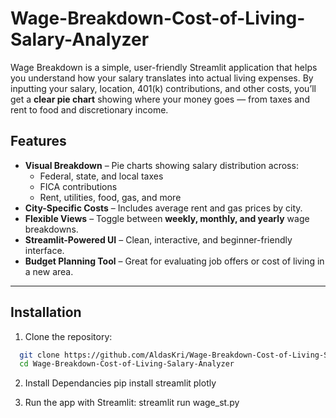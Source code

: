 # Wage-Breakdown-Cost-of-Living-Salary-Analyzer

Wage Breakdown is a simple, user-friendly Streamlit application that helps you understand how your salary translates into actual living expenses. By inputting your salary, location, 401(k) contributions, and other costs, you’ll get a **clear pie chart** showing where your money goes — from taxes and rent to food and discretionary income.  

## Features
- **Visual Breakdown** – Pie charts showing salary distribution across:
  - Federal, state, and local taxes
  - FICA contributions
  - Rent, utilities, food, gas, and more  
- **City-Specific Costs** – Includes average rent and gas prices by city.  
- **Flexible Views** – Toggle between **weekly, monthly, and yearly** wage breakdowns.  
- **Streamlit-Powered UI** – Clean, interactive, and beginner-friendly interface.  
- **Budget Planning Tool** – Great for evaluating job offers or cost of living in a new area.  

---

## Installation

1. Clone the repository:
```bash
  git clone https://github.com/AldasKri/Wage-Breakdown-Cost-of-Living-Salary-Analyzer.git
  cd Wage-Breakdown-Cost-of-Living-Salary-Analyzer
```
2. Install Dependancies
   pip install streamlit plotly

3. Run the app with Streamlit:
   streamlit run wage_st.py
